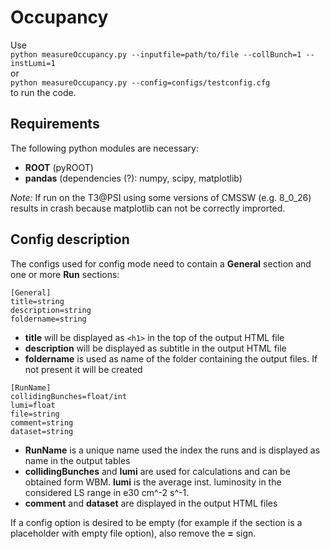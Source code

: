 # Occupancy

Use    
`python measureOccupancy.py --inputfile=path/to/file --collBunch=1 --instLumi=1`    
or   
`python measureOccupancy.py --config=configs/testconfig.cfg`    
to run the code.

## Requirements
The following python modules are necessary:
* __ROOT__ (pyROOT)
* __pandas__ (dependencies (?): numpy, scipy, matplotlib)

_Note:_ If run on the T3@PSI using some versions of CMSSW (e.g. 8_0_26) results in crash because matplotlib can not be correctly improrted.

## Config description
The configs used for config mode need to contain a __General__ section and one or more __Run__ sections:

    [General]
    title=string
    description=string
    foldername=string

* __title__ will be displayed as `<h1>` in the top of the output HTML file
* __description__  will be displayed as subtitle in the output HTML file
* __foldername__ is used as name of the folder containing the output files. If not present it will be created        

```
[RunName]
collidingBunches=float/int
lumi=float
file=string
comment=string
dataset=string
```
* __RunName__ is a unique name used the index the runs and is displayed as name in the output tables
* __collidingBunches__ and __lumi__ are used for calculations and can be obtained form WBM. __lumi__ is the average inst. luminosity in the considered LS range in e30 cm^-2 s^-1.
* __comment__ and __dataset__ are displayed in the output HTML files

If a config option is desired to be empty (for example if the section is a placeholder with empty file option), also remove the __=__ sign.
